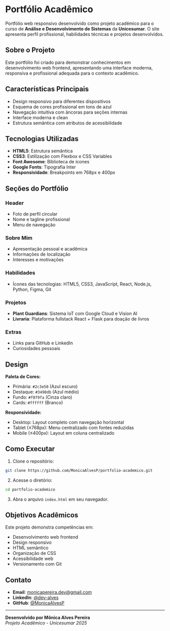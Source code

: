# Portfólio Acadêmico

Portfólio web responsivo desenvolvido como projeto acadêmico para o curso de **Análise e Desenvolvimento de Sistemas** da **Unicesumar**. O site apresenta perfil profissional, habilidades técnicas e projetos desenvolvidos.

## Sobre o Projeto

Este portfólio foi criado para demonstrar conhecimentos em desenvolvimento web frontend, apresentando uma interface moderna, responsiva e profissional adequada para o contexto acadêmico.

## Características Principais

- Design responsivo para diferentes dispositivos
- Esquema de cores profissional em tons de azul
- Navegação intuitiva com âncoras para seções internas
- Interface moderna e clean
- Estrutura semântica com atributos de acessibilidade

## Tecnologias Utilizadas

- **HTML5**: Estrutura semântica
- **CSS3**: Estilização com Flexbox e CSS Variables
- **Font Awesome**: Biblioteca de ícones
- **Google Fonts**: Tipografia Inter
- **Responsividade**: Breakpoints em 768px e 400px

## Seções do Portfólio

### Header
- Foto de perfil circular
- Nome e tagline profissional
- Menu de navegação

### Sobre Mim
- Apresentação pessoal e acadêmica
- Informações de localização
- Interesses e motivações

### Habilidades
- Ícones das tecnologias: HTML5, CSS3, JavaScript, React, Node.js, Python, Figma, Git

### Projetos
- **Plant Guardians**: Sistema IoT com Google Cloud e Vision AI
- **Livraria**: Plataforma fullstack React + Flask para doação de livros

### Extras
- Links para GitHub e LinkedIn
- Curiosidades pessoais

## Design

**Paleta de Cores:**
- Primária: `#2c3e50` (Azul escuro)
- Destaque: `#3498db` (Azul médio)
- Fundo: `#f8f9fa` (Cinza claro)
- Cards: `#ffffff` (Branco)

**Responsividade:**
- Desktop: Layout completo com navegação horizontal
- Tablet (≤768px): Menu centralizado com fontes reduzidas
- Mobile (≤400px): Layout em coluna centralizado

## Como Executar

1. Clone o repositório:
```bash
git clone https://github.com/MonicaAlvesP/portfolio-academico.git
```

2. Acesse o diretório:
```bash
cd portfolio-academico
```

3. Abra o arquivo `index.html` em seu navegador.

## Objetivos Acadêmicos

Este projeto demonstra competências em:
- Desenvolvimento web frontend
- Design responsivo
- HTML semântico
- Organização de CSS
- Acessibilidade web
- Versionamento com Git

## Contato

- **Email**: [monicapereira.dev@gmail.com](mailto:monicapereira.dev@gmail.com)
- **LinkedIn**: [@dev-alves](https://www.linkedin.com/in/dev-alves/)
- **GitHub**: [@MonicaAlvesP](https://github.com/MonicaAlvesP)

---

**Desenvolvido por Mônica Alves Pereira**  
*Projeto Acadêmico - Unicesumar 2025*
